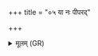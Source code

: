 +++
title = "०५ या नः पीपरद्"

+++
<details><summary>मूलम् (GR)</summary>

या नः पीपरद् अश्विना  
ज्योतिष्मती तमस् तिरः ।  
ताम् अस्मे रासेताम् इषम् ॥
</details>